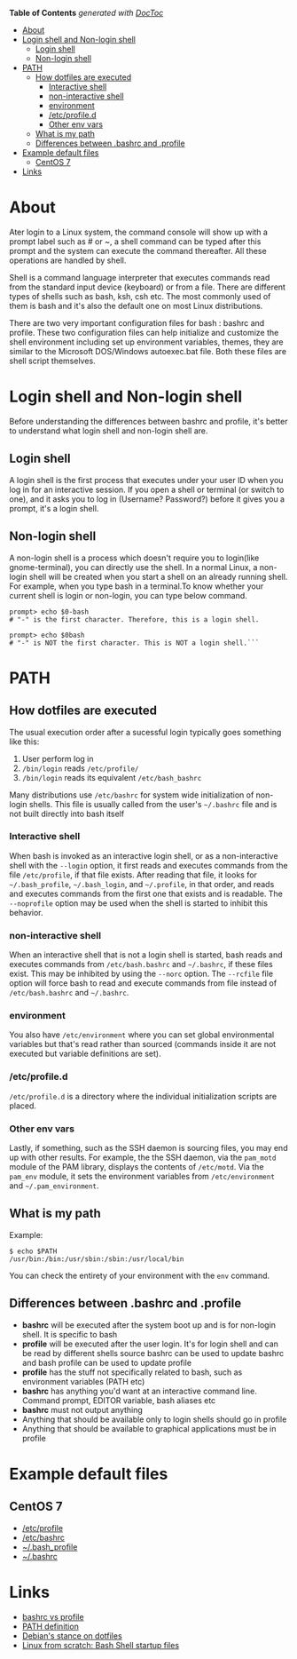 <!-- START doctoc generated TOC please keep comment here to allow auto update -->
<!-- DON'T EDIT THIS SECTION, INSTEAD RE-RUN doctoc TO UPDATE -->
**Table of Contents**  *generated with [DocToc](https://github.com/thlorenz/doctoc)*

- [About](#about)
- [Login shell and Non-login shell](#login-shell-and-non-login-shell)
  - [Login shell](#login-shell)
  - [Non-login shell](#non-login-shell)
- [PATH](#path)
  - [How dotfiles are executed](#how-dotfiles-are-executed)
    - [Interactive shell](#interactive-shell)
    - [non-interactive shell](#non-interactive-shell)
    - [environment](#environment)
    - [/etc/profile.d](#etcprofiled)
    - [Other env vars](#other-env-vars)
  - [What is my path](#what-is-my-path)
  - [Differences between .bashrc and .profile](#differences-between-bashrc-and-profile)
- [Example default files](#example-default-files)
  - [CentOS 7](#centos-7)
- [Links](#links)

<!-- END doctoc generated TOC please keep comment here to allow auto update -->

# About

Ater login to a Linux system, the command console will show up with a prompt label such as # or ~, a shell command can be typed after this prompt and the system can execute the command thereafter. All these operations are handled by shell.

Shell is a command language interpreter that executes commands read from the standard input device (keyboard) or from a file. There are different types of shells such as bash, ksh, csh etc. The most commonly used of them is bash and it's also the default one on most Linux distributions.

There are two very important configuration files for bash : bashrc and profile. These two configuration files can help initialize and customize the shell environment including set up environment variables, themes, they are similar to the Microsoft DOS/Windows autoexec.bat file. Both these files are shell script themselves.

# Login shell and Non-login shell

Before understanding the differences between bashrc and profile, it's better to understand what login shell and non-login shell are.

## Login shell

A login shell is the first process that executes under your user ID when you log in for an interactive session. If you open a shell or terminal (or switch to one), and it asks you to log in (Username? Password?) before it gives you a prompt, it's a login shell.

## Non-login shell

A non-login shell is a process which doesn't require you to login(like gnome-terminal), you can directly use the shell. In a normal Linux, a non-login shell will be created when you start a shell on an already running shell. For example, when you type bash in a terminal.To know whether your current shell is login or non-login, you can type below command.

```
prompt> echo $0-bash 
# "-" is the first character. Therefore, this is a login shell.

prompt> echo $0bash 
# "-" is NOT the first character. This is NOT a login shell.```
```

# PATH

## How dotfiles are executed

The usual execution order after a sucessful login typically goes something like this:

1. User perform log in
2. `/bin/login` reads `/etc/profile/` 
3. `/bin/login` reads its equivalent `/etc/bash_bashrc`

Many distributions use `/etc/bashrc` for system wide initialization of non-login shells. This file is usually called from the user's `~/.bashrc` file and is not built directly into bash itself

### Interactive shell

When  bash is invoked as an interactive login shell, or as a non-interactive shell with the `--login` option, it first reads and executes  commands  from  the file `/etc/profile`, if that file exists.  After reading that file, it looks for `~/.bash_profile`, `~/.bash_login`, and `~/.profile`,   in  that order, and reads and executes commands from the first one that  exists and is readable.  The `--noprofile` option may be used when the shell is started to inhibit this behavior.

### non-interactive shell

When an interactive shell that is not a login shell is started, bash reads and executes commands from `/etc/bash.bashrc` and `~/.bashrc`, if these files exist. This may be inhibited by using the `--norc` option.  The `--rcfile` file option will force bash to read and execute commands from file instead of `/etc/bash.bashrc` and `~/.bashrc`.

### environment

You also have `/etc/environment` where you can set global environmental variables but that's read rather than sourced (commands inside it are not executed but variable definitions are set).

### /etc/profile.d

`/etc/profile.d` is a directory where the individual initialization scripts are placed.

### Other env vars

Lastly, if something, such as the SSH daemon is sourcing files, you may end up with other results. For example, the the SSH daemon, via the `pam_motd` module of the PAM library, displays the contents of `/etc/motd`. Via the `pam_env` module, it sets the environment variables from `/etc/environment` and `~/.pam_environment`.
## What is my path

Example:
```
$ echo $PATH
/usr/bin:/bin:/usr/sbin:/sbin:/usr/local/bin
```

You can check the entirety of your environment with the `env` command.


## Differences between .bashrc and .profile

* **bashrc** will be executed after the system boot up and is for non-login shell. It is specific to bash
* **profile** will be executed after the user login. It's for login shell and can be read by different shells
source bashrc can be used to update bashrc and bash profile can be used to update profile
* **profile** has the stuff not specifically related to bash, such as environment variables (PATH etc)
* **bashrc** has anything you'd want at an interactive command line. Command prompt, EDITOR variable, bash aliases etc
* **bashrc** must not output anything
* Anything that should be available only to login shells should go in profile
* Anything that should be available to graphical applications must be in profile

# Example default files

## CentOS 7

* [/etc/profile](https://gist.github.com/mdeguzis/963a6f8b387ba0c4c23e7dd14e7aa826)
* [/etc/bashrc](https://gist.github.com/mdeguzis/f98f0b2a1d4b5c16c4de7797d9133833)
* [~/.bash_profile](https://gist.github.com/mdeguzis/f7a00b28eb291a4bd196543c11ccfb65)
* [~/.bashrc](https://gist.github.com/mdeguzis/0ca46f525b3b84702f959d00db19f216)

# Links

* [bashrc vs profile](http://www.techug.com/linux-bashrc-profile)
* [PATH definition](http://www.linfo.org/path_env_var.html)
* [Debian's stance on dotfiles](http://wiki.debian.org/DotFiles)
* [Linux from scratch: Bash Shell startup files](http://www.linuxfromscratch.org/blfs/view/svn/postlfs/profile.html)
